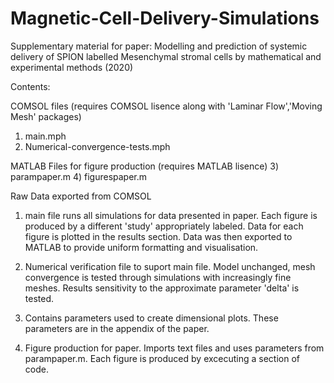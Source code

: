 # Magnetic-Cell-Delivery-Simulations
Supplementary material for paper: Modelling and prediction of systemic delivery of SPION labelled Mesenchymal stromal cells by mathematical and experimental methods (2020)

Contents:

COMSOL files (requires COMSOL lisence along with 'Laminar Flow','Moving Mesh' packages)
1) main.mph  
2) Numerical-convergence-tests.mph

MATLAB Files for figure production (requires MATLAB lisence)
3) parampaper.m
4) figurespaper.m

Raw Data exported from COMSOL


1) main file runs all simulations for data presented in paper.
Each figure is produced by a different 'study' appropriately labeled. Data for each figure is plotted in the results section. Data was then exported to MATLAB to provide uniform formatting and visualisation.

2) Numerical verification file to suport main file.
Model unchanged, mesh convergence is tested through simulations with increasingly fine meshes. 
Results sensitivity to the approximate parameter 'delta' is tested.

3) Contains parameters used to create dimensional plots. These parameters are in the appendix of the paper.

4) Figure production for paper. Imports text files and uses parameters from parampaper.m. Each figure is produced by excecuting a section of code.


